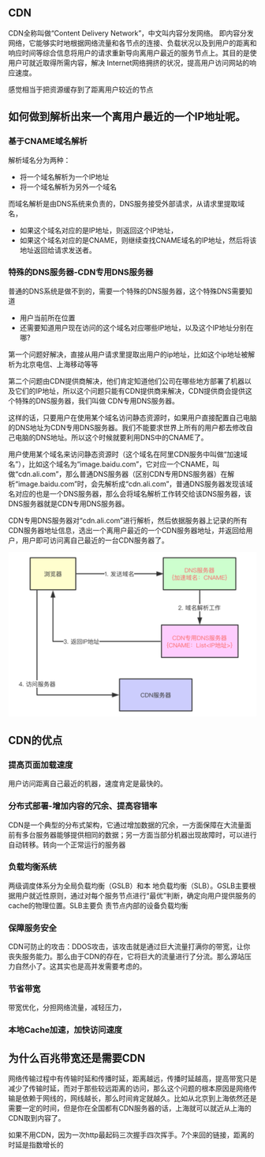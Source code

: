 ## CDN

CDN全称叫做“Content Delivery Network”，中文叫内容分发网络。
即内容分发网络，它能够实时地根据网络流量和各节点的连接、负载状况以及到用户的距离和响应时间等综合信息将用户的请求重新导向离用户最近的服务节点上。其目的是使用户可就近取得所需内容，解决 Internet网络拥挤的状况，提高用户访问网站的响应速度。

感觉相当于把资源缓存到了距离用户较近的节点

## 如何做到解析出来一个离用户最近的一个IP地址呢。

### 基于CNAME域名解析
解析域名分为两种：
- 将一个域名解析为一个IP地址
- 将一个域名解析为另外一个域名

而域名解析是由DNS系统来负责的，DNS服务接受外部请求，从请求里提取域名，
- 如果这个域名对应的是IP地址，则返回这个IP地址，
- 如果这个域名对应的是CNAME，则继续查找CNAME域名的IP地址，然后将该地址返回给请求发送者。

### 特殊的DNS服务器-CDN专用DNS服务器
普通的DNS系统是做不到的，需要一个特殊的DNS服务器，这个特殊DNS需要知道
- 用户当前所在位置
- 还需要知道用户现在访问的这个域名对应哪些IP地址，以及这个IP地址分别在哪?

第一个问题好解决，直接从用户请求里提取出用户的ip地址，比如这个ip地址被解析为北京电信、上海移动等等

第二个问题由CDN提供商解决，他们肯定知道他们公司在哪些地方部署了机器以及它们的IP地址，所以这个问题只能有CDN提供商来解决，CDN提供商会提供这个特殊的DNS服务器，我们叫做 CDN专用DNS服务器。

这样的话，只要用户在使用某个域名访问静态资源时，如果用户直接配置自己电脑的DNS地址为CDN专用DNS服务器。我们不能要求世界上所有的用户都去修改自己电脑的DNS地址。所以这个时候就要利用DNS中的CNAME了。

用户使用某个域名来访问静态资源时（这个域名在阿里CDN服务中叫做“加速域名”），比如这个域名为“image.baidu.com”，它对应一个CNAME，叫做“cdn.ali.com”，那么普通DNS服务器（区别CDN专用DNS服务器）在解析“image.baidu.com”时，会先解析成“cdn.ali.com”，普通DNS服务器发现该域名对应的也是一个DNS服务器，那么会将域名解析工作转交给该DNS服务器，该DNS服务器就是CDN专用DNS服务器。

CDN专用DNS服务器对“cdn.ali.com”进行解析，然后依据服务器上记录的所有CDN服务器地址信息，选出一个离用户最近的一个CDN服务器地址，并返回给用户，用户即可访问离自己最近的一台CDN服务器了。

<img src='./img/CNAME+CDN.png'>

## CDN的优点

### 提高页面加载速度

用户访问距离自己最近的机器，速度肯定是最快的。

### 分布式部署-增加内容的冗余、提高容错率

CDN是一个典型的分布式架构，它通过增加数据的冗余，一方面保障在大流量面前有多台服务器能够提供相同的数据；另一方面当部分机器出现故障时，可以进行自动转移。转向一个正常运行的服务器

### 负载均衡系统

两级调度体系分为全局负载均衡（GSLB）和本 地负载均衡（SLB）。GSLB主要根据用户就近性原则，通过对每个服务节点进行“最优”判断，确定向用户提供服务的cache的物理位置。SLB主要负 责节点内部的设备负载均衡

### 保障服务安全

CDN可防止的攻击：DDOS攻击，该攻击就是通过巨大流量打满你的带宽，让你丧失服务能力。那么由于CDN的存在，它将巨大的流量进行了分流。那么源站压力自然小了。这其实也是高并发需要考虑的。

### 节省带宽

带宽优化，分担网络流量，减轻压力，

### 本地Cache加速，加快访问速度


## 为什么百兆带宽还是需要CDN
网络传输过程中有传输时延和传播时延，距离越远，传播时延越高，提高带宽只是减少了传输时延，而对于那些较远距离的访问，那么这个问题的根本原因是网络传输是依赖于网线的，网线越长，那么时间肯定就越久。比如从北京到上海依然还是需要一定的时间，但是你在全国都有CDN服务器的话，上海就可以就近从上海的CDN取到内容了。

如果不用CDN，因为一次http最起码三次握手四次挥手。7个来回的链接，距离的时延是指数增长的